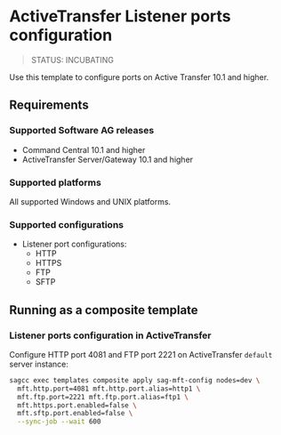 # ActiveTransfer Listener ports configuration

> STATUS: INCUBATING

Use this template to configure ports on Active Transfer 10.1 and higher.

## Requirements

### Supported Software AG releases

* Command Central 10.1 and higher
* ActiveTransfer Server/Gateway 10.1 and higher

### Supported platforms

All supported Windows and UNIX platforms.

### Supported configurations

* Listener port configurations:
  * HTTP
  * HTTPS
  * FTP
  * SFTP

## Running as a composite template

### Listener ports configuration in ActiveTransfer

Configure HTTP port 4081 and FTP port 2221 on ActiveTransfer `default` server instance:

```bash
sagcc exec templates composite apply sag-mft-config nodes=dev \
  mft.http.port=4081 mft.http.port.alias=http1 \
  mft.ftp.port=2221 mft.ftp.port.alias=ftp1 \
  mft.https.port.enabled=false \
  mft.sftp.port.enabled=false \
  --sync-job --wait 600
```
